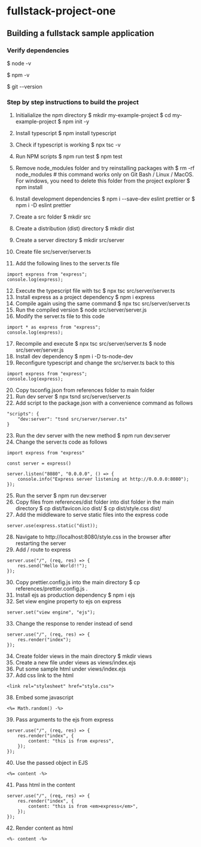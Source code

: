 # fullstack-project-one

## Building a fullstack sample application

### Verify dependencies

$ node -v

$ npm -v

$ git --version

### Step by step instructions to build the project

1. Initialialize the npm directory
    $ mkdir my-example-project
    $ cd my-example-project
    $ npm init -y

2. Install typescript
    $ npm install typescript

3. Check if typescript is working
    $ npx tsc -v

4. Run NPM scripts
    $ npm run test
    $ npm test

5. Remove node_modules folder and try reinstalling packages with
    $ rm -rf node_modules # this command works only on Git Bash / Linux / MacOS. For windows, you need to delete this folder from the project explorer
    $ npm install

6. Install development dependencies
    $ npm i --save-dev eslint prettier
        or
    $ npm i -D eslint prettier

7. Create a src folder
    $ mkdir src

8. Create a distribution (dist) directory
    $ mkdir dist

9. Create a server directory
    $ mkdir src/server

10. Create file src/server/server.ts
11. Add the following lines to the server.ts file
```
import express from "express";
console.log(express);
```
12. Execute the typescript file with tsc
    $ npx tsc src/server/server.ts
13. Install express as a project dependency
    $ npm i express
14. Compile again using the same command
    $ npx tsc src/server/server.ts
15. Run the compiled version
    $ node src/server/server.js
16. Modify the server.ts file to this code
```
import * as express from "express";
console.log(express);
```
17. Recompile and execute
    $ npx tsc src/server/server.ts
    $ node src/server/server.js
18. Install dev dependency
    $ npm i -D ts-node-dev
19. Reconfigure typescript and change the src/server.ts back to this
```
import express from "express";
console.log(express);
```
20. Copy tsconfig.json from references folder to main folder
21. Run dev server
    $ npx tsnd src/server/server.ts
22. Add script to the package.json with a convenience command as follows
```
"scripts": {
    "dev:server": "tsnd src/server/server.ts"
}
```
23. Run the dev server with the new method
    $ npm run dev:server
24. Change the server.ts code as follows
```
import express from "express"

const server = express()

server.listen("8080", "0.0.0.0", () => {
    console.info("Express server listening at http://0.0.0.0:8080");
});
```
25. Run the server
    $ npm run dev:server
26. Copy files from references/dist folder into dist folder in the main directory
    $ cp dist/favicon.ico dist/
    $ cp dist/style.css dist/
27. Add the middleware to serve static files into the express code
```
server.use(express.static("dist));
```
28. Navigate to http://localhost:8080/style.css in the browser after restarting the server
29. Add / route to express
```
server.use("/", (req, res) => {
    res.send("Hello World!!");
});
```
30. Copy prettier.config.js into the main directory
    $ cp references/prettier.config.js .
31. Install ejs as production dependency
    $ npm i ejs
32. Set view engine property to ejs on express
```
server.set("view engine", "ejs");
```
33. Change the response to render instead of send
```
server.use("/", (req, res) => {
    res.render("index");
});
```
34. Create folder views in the main directory
    $ mkdir views
35. Create a new file under views as views/index.ejs
36. Put some sample html under views/index.ejs
37. Add css link to the html
```
<link rel="stylesheet" href="style.css">
```
38. Embed some javascript
```
<%= Math.random() -%>
```
39. Pass arguments to the ejs from express
```
server.use("/", (req, res) => {
    res.render("index", {
        content: "this is from express",
    });
});
```
40. Use the passed object in EJS
```
<%= content -%>
```
41. Pass html in the content
```
server.use("/", (req, res) => {
    res.render("index", {
        content: "this is from <em>express</em>",
    });
});
```
42. Render content as html
```
<%- content -%>
```
